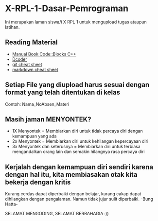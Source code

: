 # X-RPL-1-Dasar-Pemrograman
Ini merupakan laman siswa/i X RPL 1 untuk mengupload tugas ataupun latihan.

## Reading Material
* [Manual Book Code::Blocks C++](https://www.codeblocks.org/docs/manual_codeblocks_en.pdf)
* [Dcoder](https://www.indrasentosa.com/2021/03/pemrograman-c-menggunakan-dcoder.html)
* [git cheat sheet](https://education.github.com/git-cheat-sheet-education.pdf)
* [markdown cheat sheet](https://enterprise.github.com/downloads/en/markdown-cheatsheet.pdf)

## Setiap File yang diupload harus sesuai dengan format yang telah ditentukan di kelas
Contoh: Nama_NoAbsen_Materi

## Masih jaman MENYONTEK?
* 1X Menyontek                = Membiarkan diri untuk tidak percaya diri dengan kemampuan yang ada
* 2x Menyontek                = Membiarkan diri untuk kehilangan kepercayaan diri 
* 3x Menyontek dan seterusnya = Membiarkan diri untuk terbiasa mengandalkan orang lain dan semakin hilangnya rasa percaya diri

## Kerjalah dengan kemampuan diri sendiri karena dengan hal itu, kita membiasakan otak kita bekerja dengan kritis
Kurang cerdas dapat diperbaiki dengan belajar, kurang cakap dapat dihilangkan dengan pengalaman. Namun tidak jujur sulit diperbaiki.
-Bung Hatta-

SELAMAT MENGODING, SELAMAT BERBAHAGIA :))
